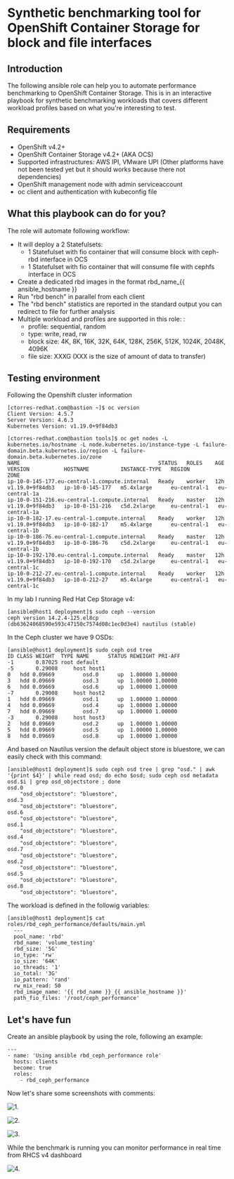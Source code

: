 # Synthetic benchmarking tool for OpenShift Container Storage for block and file interfaces

## Introduction 
The following ansible role can help you to automate performance benchmarking to OpenShift Container Storage.
This is in an interactive playbook for synthetic benchmarking workloads that covers different workload profiles based on what you're interesting to test.

## Requirements
- OpenShift v4.2+ 
- OpenShift Container Storage v4.2+ (AKA OCS)
- Supported infrastructures: AWS IPI, VMware UPI (Other platforms have not been tested yet but it should works because there not dependencies)
- OpenShift management node with admin serviceaccount
- oc client and authentication with kubeconfig file

## What this playbook can do for you?
The role will automate following workflow:
- It will deploy a 2 Statefulsets:
    - 1 Statefulset with fio container that will consume block with ceph-rbd interface in OCS
    - 1 Statefulset with fio container that will consume file with cephfs interface in OCS
- Create a dedicated rbd images in the format rbd_name_{{ ansible_hostname }}
- Run "rbd bench" in parallel from each client
- The "rbd bench" statistics are reported in the standard output you can redirect to file for further analysis
- Multiple workload and profiles are supported in this role: :
  - profile: sequential, random
  - type: write, read, rw 
  - block size: 4K, 8K, 16K, 32K, 64K, 128K, 256K, 512K, 1024K, 2048K, 4096K
  - file size: XXXG  (XXX is the size of amount of data to transfer) 


## Testing environment
Following the Openshift cluster information 

    [ctorres-redhat.com@bastion ~]$ oc version
    Client Version: 4.5.7
    Server Version: 4.6.3
    Kubernetes Version: v1.19.0+9f84db3

    [ctorres-redhat.com@bastion tools]$ oc get nodes -L kubernetes.io/hostname -L node.kubernetes.io/instance-type -L failure-domain.beta.kubernetes.io/region -L failure-domain.beta.kubernetes.io/zone
    NAME                                            STATUS   ROLES    AGE   VERSION           HOSTNAME          INSTANCE-TYPE   REGION         ZONE
    ip-10-0-145-177.eu-central-1.compute.internal   Ready    worker   12h   v1.19.0+9f84db3   ip-10-0-145-177   m5.4xlarge      eu-central-1   eu-central-1a
    ip-10-0-151-216.eu-central-1.compute.internal   Ready    master   12h   v1.19.0+9f84db3   ip-10-0-151-216   c5d.2xlarge     eu-central-1   eu-central-1a
    ip-10-0-182-17.eu-central-1.compute.internal    Ready    worker   12h   v1.19.0+9f84db3   ip-10-0-182-17    m5.4xlarge      eu-central-1   eu-central-1b
    ip-10-0-186-76.eu-central-1.compute.internal    Ready    master   12h   v1.19.0+9f84db3   ip-10-0-186-76    c5d.2xlarge     eu-central-1   eu-central-1b
    ip-10-0-192-170.eu-central-1.compute.internal   Ready    master   12h   v1.19.0+9f84db3   ip-10-0-192-170   c5d.2xlarge     eu-central-1   eu-central-1c
    ip-10-0-212-27.eu-central-1.compute.internal    Ready    worker   12h   v1.19.0+9f84db3   ip-10-0-212-27    m5.4xlarge      eu-central-1   eu-central-1c


In my lab I running Red Hat Cep Storage v4:  

    [ansible@host1 deployment]$ sudo ceph --version
    ceph version 14.2.4-125.el8cp (db63624068590e593c47150c7574d08c1ec0d3e4) nautilus (stable)

In the Ceph cluster we have 9 OSDs:
    
    [ansible@host1 deployment]$ sudo ceph osd tree
    ID CLASS WEIGHT  TYPE NAME      STATUS REWEIGHT PRI-AFF
    -1       0.87025 root default
    -5       0.29008     host host1
    0   hdd 0.09669         osd.0      up  1.00000 1.00000
    3   hdd 0.09669         osd.3      up  1.00000 1.00000
    6   hdd 0.09669         osd.6      up  1.00000 1.00000
    -7       0.29008     host host2
    1   hdd 0.09669         osd.1      up  1.00000 1.00000
    4   hdd 0.09669         osd.4      up  1.00000 1.00000
    7   hdd 0.09669         osd.7      up  1.00000 1.00000
    -3       0.29008     host host3
    2   hdd 0.09669         osd.2      up  1.00000 1.00000
    5   hdd 0.09669         osd.5      up  1.00000 1.00000
    8   hdd 0.09669         osd.8      up  1.00000 1.00000

And based on Nautilus version the default object store is bluestore, we can easily check with this command:

    [ansible@host1 deployment]$ sudo ceph osd tree | grep "osd." | awk '{print $4}' | while read osd; do echo $osd; sudo ceph osd metadata osd.$i | grep osd_objectstore ; done
    osd.0
        "osd_objectstore": "bluestore",
    osd.3
        "osd_objectstore": "bluestore",
    osd.6
        "osd_objectstore": "bluestore",
    osd.1
        "osd_objectstore": "bluestore",
    osd.4
        "osd_objectstore": "bluestore",
    osd.7
        "osd_objectstore": "bluestore",
    osd.2
        "osd_objectstore": "bluestore",
    osd.5
        "osd_objectstore": "bluestore",
    osd.8
        "osd_objectstore": "bluestore",

The workload is defined in the followig variables:

    [ansible@host1 deployment]$ cat roles/rbd_ceph_performance/defaults/main.yml
      ---
      pool_name: 'rbd'
      rbd_name: 'volume_testing'
      rbd_size: '5G'
      io_type: 'rw'
      io_size: '64K'
      io_threads: '1'
      io_total: '3G'
      io_pattern: 'rand'
      rw_mix_read: 50
      rbd_image_name: '{{ rbd_name }}_{{ ansible_hostname }}'
      path_fio_files: '/root/ceph_performance'

## Let's have fun

Create an ansible playbook by using the role, following an example:

    ---
    - name: 'Using ansible rbd_ceph_performance role'
      hosts: clients
      become: true
      roles:
        - rbd_ceph_performance

Now let's share some screenshots with comments:

![1.](1.png)

![2.](2.png)

![3.](3.png)

While the benchmark is running you can monitor performance in real time  from RHCS v4 dashboard  

![4.](4.png)